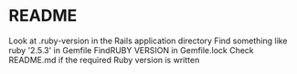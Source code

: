 # README

Look at .ruby-version in the Rails application directory
Find something like ruby '2.5.3' in Gemfile
FindRUBY VERSION in Gemfile.lock
Check README.md if the required Ruby version is written
